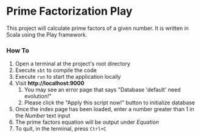 # Prime Factorization Play

This project will calculate prime factors of a given number. It is written in Scala using the Play framework.

### How To
1. Open a terminal at the project's root directory
1. Execute `sbt` to compile the code
1. Execute `run` to start the application locally
1. Visit **http://localhost:9000**
    1. You may see an error page that says "Database 'default' need evolution!"
    1. Please click the "Apply this script now!" button to initialize database
1. Once the index page has been loaded, enter a number greater than 1 in the *Number* text input
1. The prime factors equation will be output under *Equation*
1. To quit, in the terminal, press `Ctrl+C`